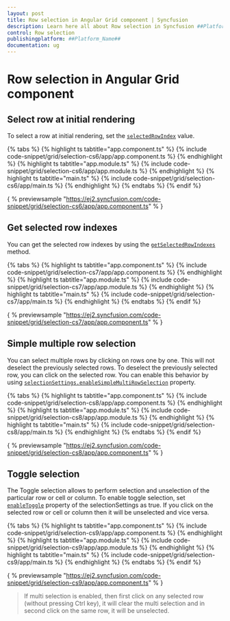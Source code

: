 ```yaml
---
layout: post
title: Row selection in Angular Grid component | Syncfusion
description: Learn here all about Row selection in Syncfusion ##Platform_Name## Grid component of Syncfusion Essential JS 2 and more.
control: Row selection 
publishingplatform: ##Platform_Name##
documentation: ug
---
```


# Row selection in Angular Grid component

## Select row at initial rendering

To select a row at initial rendering, set the [`selectedRowIndex`](../../api/grid/#selectedrowindex) value.

{% tabs %}
{% highlight ts tabtitle="app.component.ts" %}
{% include code-snippet/grid/selection-cs6/app/app.component.ts %}
{% endhighlight %}
{% highlight ts tabtitle="app.module.ts" %}
{% include code-snippet/grid/selection-cs6/app/app.module.ts %}
{% endhighlight %}
{% highlight ts tabtitle="main.ts" %}
{% include code-snippet/grid/selection-cs6/app/main.ts %}
{% endhighlight %}
{% endtabs %}
{% endif %}
  
{ % previewsample "https://ej2.syncfusion.com/code-snippet/grid/selection-cs6/app/app.component.ts" % }

## Get selected row indexes

You can get the selected row indexes by using the [`getSelectedRowIndexes`](../../api/grid/#getselectedrowindexes) method.

{% tabs %}
{% highlight ts tabtitle="app.component.ts" %}
{% include code-snippet/grid/selection-cs7/app/app.component.ts %}
{% endhighlight %}
{% highlight ts tabtitle="app.module.ts" %}
{% include code-snippet/grid/selection-cs7/app/app.module.ts %}
{% endhighlight %}
{% highlight ts tabtitle="main.ts" %}
{% include code-snippet/grid/selection-cs7/app/main.ts %}
{% endhighlight %}
{% endtabs %}
{% endif %}
  
{ % previewsample "https://ej2.syncfusion.com/code-snippet/grid/selection-cs7/app/app.component.ts" % }

## Simple multiple row selection

You can select multiple rows by clicking on rows one by one. This will not deselect the previously selected rows. To deselect the previously selected row, you can click on the  selected row. You can enable this behavior by using [`selectionSettings.enableSimpleMultiRowSelection`](../../api/grid/selectionSettings/#enablesimplemultirowselection) property.

{% tabs %}
{% highlight ts tabtitle="app.component.ts" %}
{% include code-snippet/grid/selection-cs8/app/app.component.ts %}
{% endhighlight %}
{% highlight ts tabtitle="app.module.ts" %}
{% include code-snippet/grid/selection-cs8/app/app.module.ts %}
{% endhighlight %}
{% highlight ts tabtitle="main.ts" %}
{% include code-snippet/grid/selection-cs8/app/main.ts %}
{% endhighlight %}
{% endtabs %}
{% endif %}
  
{ % previewsample "https://ej2.syncfusion.com/code-snippet/grid/selection-cs8/app/app.component.ts" % }

## Toggle selection

The Toggle selection allows to perform selection and unselection of the particular row or cell or column. To enable toggle selection, set [`enableToggle`](../../api/grid/selectionSettings/#enabletoggle) property of the selectionSettings as true. If you click on the selected row or cell or column then it will be unselected and vice versa.

{% tabs %}
{% highlight ts tabtitle="app.component.ts" %}
{% include code-snippet/grid/selection-cs9/app/app.component.ts %}
{% endhighlight %}
{% highlight ts tabtitle="app.module.ts" %}
{% include code-snippet/grid/selection-cs9/app/app.module.ts %}
{% endhighlight %}
{% highlight ts tabtitle="main.ts" %}
{% include code-snippet/grid/selection-cs9/app/main.ts %}
{% endhighlight %}
{% endtabs %}
{% endif %}
  
{ % previewsample "https://ej2.syncfusion.com/code-snippet/grid/selection-cs9/app/app.component.ts" % }

> If multi selection is enabled, then first click on any selected row (without pressing Ctrl key), it will clear the multi selection and in second click on the same row, it will be unselected.